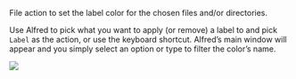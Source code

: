 File action to set the label color for the chosen files and/or directories.
 
Use Alfred to pick what you want to apply (or remove) a label to and pick `Label` as the action, or use the keyboard shortcut. Alfred’s main window will appear and you simply select an option or type to filter the color’s name.

![](http://i.imgur.com/BI9ANou.png)
